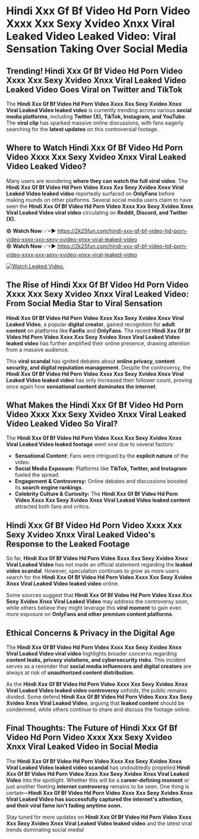 # Hindi Xxx Gf Bf Video Hd Porn Video Xxxx Xxx Sexy Xvideo Xnxx Viral Leaked Video Leaked Video: Viral Sensation Taking Over Social Media

## **Trending! Hindi Xxx Gf Bf Video Hd Porn Video Xxxx Xxx Sexy Xvideo Xnxx Viral Leaked Video Leaked Video Goes Viral on Twitter and TikTok**
The **Hindi Xxx Gf Bf Video Hd Porn Video Xxxx Xxx Sexy Xvideo Xnxx Viral Leaked Video leaked video** is currently trending across various **social media platforms**, including **Twitter (X), TikTok, Instagram, and YouTube**. The **viral clip** has sparked massive online discussions, with fans eagerly searching for the **latest updates** on this controversial footage.

## **Where to Watch Hindi Xxx Gf Bf Video Hd Porn Video Xxxx Xxx Sexy Xvideo Xnxx Viral Leaked Video Leaked Video?**
Many users are wondering **where they can watch the full viral video**. The **Hindi Xxx Gf Bf Video Hd Porn Video Xxxx Xxx Sexy Xvideo Xnxx Viral Leaked Video leaked video** reportedly surfaced on **OnlyFans** before making rounds on other platforms. Several social media users claim to have seen the **Hindi Xxx Gf Bf Video Hd Porn Video Xxxx Xxx Sexy Xvideo Xnxx Viral Leaked Video viral video** circulating on **Reddit, Discord, and Twitter (X).**

🟢 **Watch Now** ✅=► https://2k25fun.com/hindi-xxx-gf-bf-video-hd-porn-video-xxxx-xxx-sexy-xvideo-xnxx-viral-leaked-video  
🟢 **Watch Now** ✅=► https://2k25fun.com/hindi-xxx-gf-bf-video-hd-porn-video-xxxx-xxx-sexy-xvideo-xnxx-viral-leaked-video  

[![Watch Leaked Video.](https://miro.medium.com/v2/resize:fit:828/format:webp/1*cilzJN44JGOrTw9NJCrNHA.gif "Watch Leaked Video")](https://2k25fun.com/hindi-xxx-gf-bf-video-hd-porn-video-xxxx-xxx-sexy-xvideo-xnxx-viral-leaked-video)

## **The Rise of Hindi Xxx Gf Bf Video Hd Porn Video Xxxx Xxx Sexy Xvideo Xnxx Viral Leaked Video: From Social Media Star to Viral Sensation**
**Hindi Xxx Gf Bf Video Hd Porn Video Xxxx Xxx Sexy Xvideo Xnxx Viral Leaked Video**, a popular **digital creator**, gained recognition for **adult content** on platforms like **Fanfix** and **OnlyFans**. The recent **Hindi Xxx Gf Bf Video Hd Porn Video Xxxx Xxx Sexy Xvideo Xnxx Viral Leaked Video leaked video** has further amplified their online presence, drawing attention from a massive audience.

This **viral scandal** has ignited debates about **online privacy, content security, and digital reputation management**. Despite the controversy, the **Hindi Xxx Gf Bf Video Hd Porn Video Xxxx Xxx Sexy Xvideo Xnxx Viral Leaked Video leaked video** has only increased their follower count, proving once again how **sensational content dominates the internet**.

## **What Makes the Hindi Xxx Gf Bf Video Hd Porn Video Xxxx Xxx Sexy Xvideo Xnxx Viral Leaked Video Leaked Video So Viral?**
The **Hindi Xxx Gf Bf Video Hd Porn Video Xxxx Xxx Sexy Xvideo Xnxx Viral Leaked Video leaked footage** went viral due to several factors:
- **Sensational Content:** Fans were intrigued by the **explicit nature** of the video.
- **Social Media Exposure:** Platforms like **TikTok, Twitter, and Instagram** fueled the spread.
- **Engagement & Controversy:** Online debates and discussions boosted its **search engine rankings**.
- **Celebrity Culture & Curiosity:** The **Hindi Xxx Gf Bf Video Hd Porn Video Xxxx Xxx Sexy Xvideo Xnxx Viral Leaked Video leaked content** attracted both fans and critics.

## **Hindi Xxx Gf Bf Video Hd Porn Video Xxxx Xxx Sexy Xvideo Xnxx Viral Leaked Video's Response to the Leaked Footage**
So far, **Hindi Xxx Gf Bf Video Hd Porn Video Xxxx Xxx Sexy Xvideo Xnxx Viral Leaked Video** has not made an official statement regarding the **leaked video scandal**. However, speculation continues to grow as more users search for the **Hindi Xxx Gf Bf Video Hd Porn Video Xxxx Xxx Sexy Xvideo Xnxx Viral Leaked Video leaked video** online.

Some sources suggest that **Hindi Xxx Gf Bf Video Hd Porn Video Xxxx Xxx Sexy Xvideo Xnxx Viral Leaked Video** may address the controversy soon, while others believe they might leverage this **viral moment** to gain even more exposure on **OnlyFans and other premium content platforms**.

## **Ethical Concerns & Privacy in the Digital Age**
The **Hindi Xxx Gf Bf Video Hd Porn Video Xxxx Xxx Sexy Xvideo Xnxx Viral Leaked Video viral video** highlights broader concerns regarding **content leaks, privacy violations, and cybersecurity risks**. This incident serves as a reminder that **social media influencers and digital creators** are always at risk of **unauthorized content distribution**.

As the **Hindi Xxx Gf Bf Video Hd Porn Video Xxxx Xxx Sexy Xvideo Xnxx Viral Leaked Video leaked video controversy** unfolds, the public remains divided. Some defend **Hindi Xxx Gf Bf Video Hd Porn Video Xxxx Xxx Sexy Xvideo Xnxx Viral Leaked Video**, arguing that **leaked content** should be condemned, while others continue to share and discuss the footage online.

## **Final Thoughts: The Future of Hindi Xxx Gf Bf Video Hd Porn Video Xxxx Xxx Sexy Xvideo Xnxx Viral Leaked Video in Social Media**
The **Hindi Xxx Gf Bf Video Hd Porn Video Xxxx Xxx Sexy Xvideo Xnxx Viral Leaked Video leaked video scandal** has undoubtedly propelled **Hindi Xxx Gf Bf Video Hd Porn Video Xxxx Xxx Sexy Xvideo Xnxx Viral Leaked Video** into the spotlight. Whether this will be a **career-defining moment** or just another fleeting **internet controversy** remains to be seen. One thing is certain—**Hindi Xxx Gf Bf Video Hd Porn Video Xxxx Xxx Sexy Xvideo Xnxx Viral Leaked Video has successfully captured the internet's attention, and their viral fame isn't fading anytime soon.**

Stay tuned for more updates on **Hindi Xxx Gf Bf Video Hd Porn Video Xxxx Xxx Sexy Xvideo Xnxx Viral Leaked Video leaked video** and the latest viral trends dominating social media!